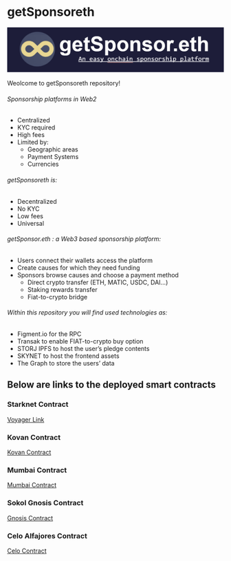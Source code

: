 # getSponsoreth

![getSponsorethlogo](./img/getSponsor.PNG)

Weolcome to getSponsoreth repository!

###### Sponsorship platforms in Web2
- Centralized
- KYC required
- High fees
- Limited by:
  - Geographic areas
  - Payment Systems
  - Currencies

###### getSponsoreth is:
- Decentralized
- No KYC
- Low fees
- Universal

###### getSponsor.eth : a Web3 based sponsorship platform:
- Users connect their wallets access the platform
- Create causes for which they need funding
- Sponsors browse causes and choose a payment method
  - Direct crypto transfer (ETH, MATIC, USDC, DAI…)
  - Staking rewards transfer
  - Fiat-to-crypto bridge


###### Within this repository you will find used technologies as:
- Figment.io for the RPC
- Transak to enable FIAT-to-crypto buy option
- STORJ IPFS to host the user’s pledge contents
- SKYNET to host the frontend assets
- The Graph to store the users’ data

## Below are links to the deployed smart contracts

### Starknet Contract
[Voyager Link](https://goerli.voyager.online/contract/0x00dc504d0dd1c97c459d62bc486658cc46d1aa51493a466f62f8ae050ccd8e43#readContract)

### Kovan Contract
[Kovan Contract](https://kovan.etherscan.io/address/0xF58a11de9Ce9a32aA6dae1630C9b4d3810C6f12C#code)

### Mumbai Contract
[Mumbai Contract](https://mumbai.polygonscan.com/address/0x36DD9D9ecF2D8805FC5939188b26aC669202b2e1#code)

### Sokol Gnosis Contract
[Gnosis Contract](https://blockscout.com/poa/sokol/address/0xC9d405431baA5304F14EA4A721f2f625e19Bee79/transactions)

### Celo  Alfajores Contract
[Celo Contract](https://alfajores-blockscout.celo-testnet.org/address/0xC9d405431baA5304F14EA4A721f2f625e19Bee79/transactions)

